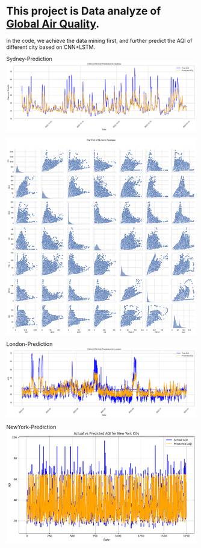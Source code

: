 # This project is Data analyze of [Global Air Quality](https://www.kaggle.com/code/devraai/global-air-quality-data-analysis-and-aqi-predic/input?select=London_Air_Quality.csv).

In the code, we achieve the data mining first, and further predict the AQI of different city based on CNN+LSTM.

Sydney-Prediction ![Sydney](image/Sydney.png)

![Sydney2](image/Pair_analyze.png)

London-Prediction ![London](image/London.png)

NewYork-Prediction ![NewYork](image/New_York.png)